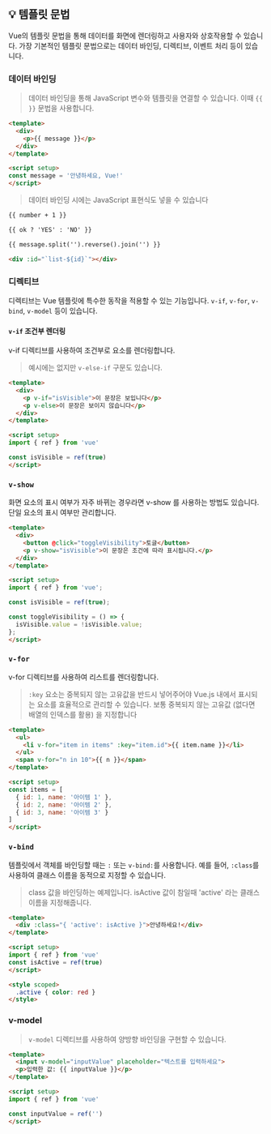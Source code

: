 ## 💡 템플릿 문법

Vue의 템플릿 문법을 통해 데이터를 화면에 렌더링하고 사용자와 상호작용할 수 있습니다. 가장 기본적인 템플릿 문법으로는 데이터 바인딩, 디렉티브, 이벤트 처리 등이 있습니다.

### 데이터 바인딩

> 데이터 바인딩을 통해 JavaScript 변수와 템플릿을 연결할 수 있습니다. 이때 `{{ }}` 문법을 사용합니다.

```html
<template>
  <div>
    <p>{{ message }}</p>
  </div>
</template>

<script setup>
const message = '안녕하세요, Vue!'
</script>
```

> 데이터 바인딩 시에는 JavaScript 표현식도 넣을 수 있습니다

```html
{{ number + 1 }}

{{ ok ? 'YES' : 'NO' }}

{{ message.split('').reverse().join('') }}

<div :id="`list-${id}`"></div>
```

### 디렉티브

디렉티브는 Vue 템플릿에 특수한 동작을 적용할 수 있는 기능입니다. `v-if`, `v-for`, `v-bind`, `v-model` 등이 있습니다.

#### `v-if` 조건부 렌더링

v-if 디렉티브를 사용하여 조건부로 요소를 렌더링합니다.

> 예시에는 없지만 `v-else-if` 구문도 있습니다.

```html
<template>
  <div>
    <p v-if="isVisible">이 문장은 보입니다</p>
    <p v-else>이 문장은 보이지 않습니다</p>
  </div>
</template>

<script setup>
import { ref } from 'vue'

const isVisible = ref(true)
</script>
```

### `v-show`

화면 요소의 표시 여부가 자주 바뀌는 경우라면 v-show 를 사용하는 방법도 있습니다. 단일 요소의 표시 여부만 관리합니다.

```html
<template>
  <div>
    <button @click="toggleVisibility">토글</button>
    <p v-show="isVisible">이 문장은 조건에 따라 표시됩니다.</p>
  </div>
</template>

<script setup>
import { ref } from 'vue';

const isVisible = ref(true);

const toggleVisibility = () => {
  isVisible.value = !isVisible.value;
};
</script>
```


### `v-for`

v-for 디렉티브를 사용하여 리스트를 렌더링합니다.

> `:key` 요소는 중복되지 않는 고유값을 반드시 넣어주어야 Vue.js 내에서 표시되는 요소를 효율적으로 관리할 수 있습니다. 보통 중복되지 않는 고유값 (없다면 배열의 인덱스를 활용) 을 지정합니다

```html
<template>
  <ul>
    <li v-for="item in items" :key="item.id">{{ item.name }}</li>
  </ul>
  <span v-for="n in 10">{{ n }}</span>
</template>

<script setup>
const items = [
  { id: 1, name: '아이템 1' },
  { id: 2, name: '아이템 2' },
  { id: 3, name: '아이템 3' }
]
</script>
```

### `v-bind`

템플릿에서 객체를 바인딩할 때는 `:` 또는 `v-bind:`를 사용합니다. 예를 들어, `:class`를 사용하여 클래스 이름을 동적으로 지정할 수 있습니다.

> class 값을 바인딩하는 예제입니다. isActive 값이 참일때 'active' 라는 클래스 이름을 지정해줍니다.

```html
<template>
  <div :class="{ 'active': isActive }">안녕하세요!</div>
</template>

<script setup>
import { ref } from 'vue'
const isActive = ref(true)
</script>

<style scoped>
  .active { color: red }
</style>
```

### v-model

> `v-model` 디렉티브를 사용하여 양방향 바인딩을 구현할 수 있습니다.

```html
<template>
  <input v-model="inputValue" placeholder="텍스트를 입력하세요">
  <p>입력한 값: {{ inputValue }}</p>
</template>

<script setup>
import { ref } from 'vue'

const inputValue = ref('')
</script>
```
